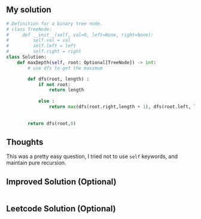 ## My solution

```python
# Definition for a binary tree node.
# class TreeNode:
#     def __init__(self, val=0, left=None, right=None):
#         self.val = val
#         self.left = left
#         self.right = right
class Solution:
    def maxDepth(self, root: Optional[TreeNode]) -> int:
        # use dfs to get the maximum

        def dfs(root, length) :
            if not root:
                return length
            
            else :
                return max(dfs(root.right,length + 1), dfs(root.left, length + 1))
            
        
        return dfs(root,0)
```

## Thoughts
This was a pretty easy question, I tried not to use `self` keywords, and maintain pure recursion.

## Improved Solution (Optional)

```python

```

## Leetcode Solution (Optional)

```python

```